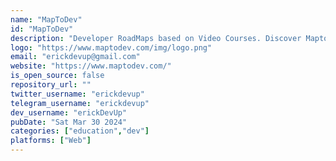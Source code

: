 ```yaml
---
name: "MapToDev"
id: "MapToDev"
description: "Developer RoadMaps based on Video Courses. Discover Maptodev, your reliable ally in the exciting universe of software development. Explore our meticulous roadmaps, carefully crafted with top online co"
logo: "https://www.maptodev.com/img/logo.png"
email: "erickdevup@gmail.com"
website: "https://www.maptodev.com/"
is_open_source: false
repository_url: ""
twitter_username: "erickdevup"
telegram_username: "erickdevup"
dev_username: "erickDevUp"
pubDate: "Sat Mar 30 2024"
categories: ["education","dev"]
platforms: ["Web"]
---
```

